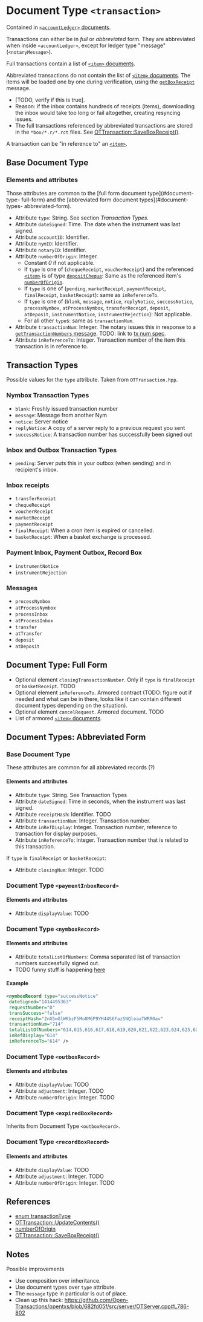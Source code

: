 # Document Type `<transaction>`

Contained in [`<accountLedger>` documents](accountLedger.md).

Transactions can either be in _full_ or _abbreviated_ form. They are
abbreviated when inside `<accountLedger>`, except for ledger type "message"
(`<notaryMessage>`).

Full transactions contain a list of [`<item>` documents](item.md).

Abbreviated transactions do not contain the list of
[`<item>` documents](item.md). The items will be loaded one by one during
verification, using the [`getBoxReceipt`](notaryMessage.md#getboxreceipt)
message.

* [TODO, verify if this is true].
* Reason: if the inbox contains hundreds of receipts (items), downloading the
  inbox would take too long or fail altogether, creating resyncing issues.
* The full transactions referenced by abbreviated transactions are stored in
  the `*box/*.r/*.rct` files.
  See [OTTransaction::SaveBoxReceipt()](#ref-saveboxreceipt).

A transaction can be "in reference to" an [`<item>`](item.md).

## Base Document Type

### Elements and attributes

Those attributes are common to the [full form document type](#document-type-
full-form) and the [abbreviated form document types](#document-types-
abbreviated-form).

* Attribute `type`: String. See section _Transaction Types_.
* Attribute `dateSigned`: Time. The date when the instrument was last signed.
* Attribute `accountID`: Identifier.
* Attribute `nymID`: Identifier.
* Attribute `notaryID`: Identifier.
* Attribute `numberOfOrigin`: Integer.
    * Constant _0_ if not applicable.
    * If `type` is one of (`chequeReceipt`, `voucherReceipt`) and the referenced
      [`<item>`](item.md) is of type [`depositCheque`](item.md#cheques-and-vouchers):
      Same as the referenced item's [`numberOfOrigin`](item.md#structure).
    * If `type` is one of (`pending`, `marketReceipt`, `paymentReceipt`,
      `finalReceipt`, `basketReceipt`): same as `inReferenceTo`.
    * If `type` is one of (`blank`, `message`, `notice`, `replyNotice`,
      `successNotice`, `processNymbox`, `atProcessNymbox`, `transferReceipt`,
      `deposit`, `atDeposit`, `instrumentNotice`, `instrumentRejection`):
      Not applicable.
    * For all other `type`s: same as `transactionNum`.
* Attribute `transactionNum`: Integer. The notary issues this in response to a
  [`getTransactionNumbers` message](notaryMessage.md#gettransactionnumbers).
  TODO: link to [tx num spec](https://github.com/monetas/opentxs-protocol/issues/89).
* Attribute `inReferenceTo`: Integer. Transaction number of the item this
  transaction is in reference to.

## Transaction Types

Possible values for the `type` attribute. Taken from `OTTransaction.hpp`.

### Nymbox Transaction Types

* `blank`: Freshly issued transaction number
* `message`: Message from another Nym
* `notice`: Server notice
* `replyNotice`: A copy of a server reply to a previous request you sent
* `successNotice`: A transaction number has successfully been signed out

### Inbox and Outbox Transaction Types

* `pending`: Server puts this in your outbox (when sending) and in recipient's
    inbox.

### Inbox receipts

* `transferReceipt`
* `chequeReceipt`
* `voucherReceipt`
* `marketReceipt`
* `paymentReceipt`
* `finalReceipt`: When a cron item is expired or cancelled.
* `basketReceipt`: When a basket exchange is processed.

### Payment Inbox, Payment Outbox, Record Box

* `instrumentNotice`
* `instrumentRejection`

### Messages

* `processNymbox`
* `atProcessNymbox`
* `processInbox`
* `atProcessInbox`
* `transfer`
* `atTransfer`
* `deposit`
* `atDeposit`

## Document Type: Full Form

* Optional element `closingTransactionNumber`. Only if `type` is `finalReceipt` or `basketReceipt`. TODO
* Optional element `inReferenceTo`. Armored contract (TODO: figure out if needed and what can be in there, looks like it can contain different document types depending on the situation).
* Optional element `cancelRequest`. Armored document. TODO
* List of armored [`<item>` documents](item.md).

## Document Types: Abbreviated Form

### Base Document Type

These attributes are common for all abbreviated records (?)

#### Elements and attributes

* Attribute `type`: String. See Transaction Types
* Attribute `dateSigned`: Time in seconds, when the instrument was last signed.
* Attribute `receiptHash`: Identifier. TODO
* Attribute `transactionNum`: Integer. Transaction number.
* Attribute `inRefDisplay`: Integer. Transaction number, reference to transaction for display purposes.
* Attribute `inReferenceTo`: Integer. Transaction number that is related to this transaction.

If `type` is `finalReceipt` or `basketReceipt`:

* Attribute `closingNum`: Integer. TODO

### Document Type `<paymentInboxRecord>`

#### Elements and attributes

* Attribute `displayValue`: TODO

### Document Type `<nymboxRecord>`

#### Elements and attributes

* Attribute `totalListOfNumbers`: Comma separated list of transaction numbers successfully signed out.
* TODO funny stuff is happening
  [here](https://github.com/Open-Transactions/opentxs/blob/63fcfb34c406e83d89b903ffe3c217f01614f445/src/core/OTTransaction.cpp#L4971)

#### Example

```xml
<nymboxRecord type="successNotice"
 dateSigned="1414495363"
 requestNumber="0"
 transSuccess="false"
 receiptHash="2nG5wGlWKbzF5Mo8M6P9YH44S6FazSNQleaaTWRR0av"
 transactionNum="714"
 totalListOfNumbers="614,615,616,617,618,619,620,621,622,623,624,625,626,627,628,629,630,631,632,633,634,635,636,637,638,639,640,641,642,643,644,645,646,647,648,649,650,651,652,653,654,655,656,657,658,659,660,661,662,663,664,665,666,667,668,669,670,671,672,673,674,675,676,677,678,679,680,681,682,683,684,685,686,687,688,689,690,691,692,693,694,695,696,697,698,699,700,701,702,703,704,705,706,707,708,709,710,711,712,713"
 inRefDisplay="614"
 inReferenceTo="614" />
```

### Document Type `<outboxRecord>`

#### Elements and attributes

* Attribute `displayValue`: TODO
* Attribute `adjustment`: Integer. TODO
* Attribute `numberOfOrigin`: Integer. TODO

### Document Type `<expiredBoxRecord>`

Inherits from Document Type `<outboxRecord>`.

### Document Type `<recordBoxRecord>`

#### Elements and attributes

* Attribute `displayValue`: TODO
* Attribute `adjustment`: Integer. TODO
* Attribute `numberOfOrigin`: Integer. TODO

## References

* [enum transactionType](https://github.com/Open-Transactions/opentxs/blob/682fd05f/include/opentxs/core/OTTransaction.hpp#L450)
* [OTTransaction::UpdateContents()](https://github.com/Open-Transactions/opentxs/blob/682fd05f/src/core/OTTransaction.cpp#L4352)
* [numberOfOrigin](https://github.com/Open-Transactions/opentxs/blob/682fd05f/src/core/OTTransaction.cpp#L5790)
* <a name="ref-saveboxreceipt"></a>[OTTransaction::SaveBoxReceipt()](https://github.com/Open-Transactions/opentxs/blob/682fd05f/src/core/OTTransaction.cpp#L3007)

## Notes

Possible improvements

* Use composition over inheritance.
* Use document types over `type` attribute.
* The `message` type in particular is out of place.
* Clean up this hack:
  https://github.com/Open-Transactions/opentxs/blob/682fd05f/src/server/OTServer.cpp#L786-802
